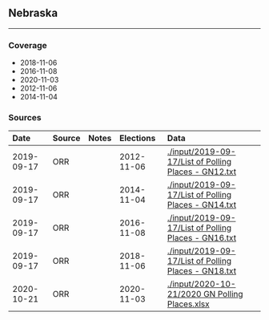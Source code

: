 ## Nebraska

-------------



### Coverage
- 2018-11-06
- 2016-11-08
- 2020-11-03
- 2012-11-06
- 2014-11-04


### Sources

| Date | Source | Notes | Elections | Data |
| :---|:----|:---|:---|:---|
| 2019-09-17 | ORR |  | 2012-11-06 | [./input/2019-09-17/List of Polling Places - GN12.txt](./input/2019-09-17/List%20of%20Polling%20Places%20-%20GN12.txt) |
| 2019-09-17 | ORR |  | 2014-11-04 | [./input/2019-09-17/List of Polling Places - GN14.txt](./input/2019-09-17/List%20of%20Polling%20Places%20-%20GN14.txt) |
| 2019-09-17 | ORR |  | 2016-11-08 | [./input/2019-09-17/List of Polling Places - GN16.txt](./input/2019-09-17/List%20of%20Polling%20Places%20-%20GN16.txt) |
| 2019-09-17 | ORR |  | 2018-11-06 | [./input/2019-09-17/List of Polling Places - GN18.txt](./input/2019-09-17/List%20of%20Polling%20Places%20-%20GN18.txt) |
| 2020-10-21 | ORR |  | 2020-11-03 | [./input/2020-10-21/2020 GN Polling  Places.xlsx](./input/2020-10-21/2020%20GN%20Polling%20%20Places.xlsx) |

